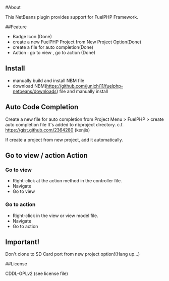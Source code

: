 #About 

This NetBeans plugin provides support for FuelPHP Framework.

##Feature

- Badge Icon (Done)
- create a new FuelPHP Project from New Project Option(Done)
- create a file for auto completion(Done)
- Action : go to view , go to action (Done)

## Install

- manually build and install NBM file
- download NBM(https://github.com/junichi11/fuelphp-netbeans/downloads) file and manually install

## Auto Code Completion

Create a new file for auto completion from Project Menu > FuelPHP > create auto completion file
It's added to nbproject directory.
c.f. https://gist.github.com/2364280 (kenjis)

If create a project from new project, add it automatically.

## Go to view / action Action

### Go to view

- Right-click at the action method in the controller file.
- Navigate
- Go to view

### Go to action

- Right-click in the view or view model file.
- Navigate
- Go to action

## Important!
Don't clone to SD Card port from new project option!(Hang up...)

##License

CDDL-GPLv2 (see license file)